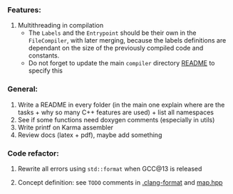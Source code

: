 ### Features:

1. Multithreading in compilation
    * The `Labels` and the `Entrypoint` should be their own in
      the `FileCompiler`, with later merging, because the labels
      definitions are dependant on the size of the previously compiled
      code and constants.
    * Do not forget to update the main `compiler` directory
      [README](include/compiler/README.md) to specify this

### General:

1. Write a README in every folder (in the main one explain where are the tasks +
   why so many C++ features are used) + list all namespaces
2. See if some functions need doxygen comments (especially in utils)
3. Write printf on Karma assembler
4. Review docs (latex + pdf), maybe add something

### Code refactor:

1. Rewrite all errors using `std::format` when GCC@13 is released

2. Concept definition: see `TODO` comments in [.clang-format](.clang-format)
   and [map.hpp](include/utils/map.hpp)
